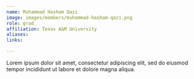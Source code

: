 ```yaml
---
name: Muhammad Hasham Qazi
image: images/members/muhammad-hasham-qazi.png
role: grad
affiliation: Texas A&M University
aliases:
links:

---
```


Lorem ipsum dolor sit amet, consectetur adipiscing elit, sed do eiusmod tempor incididunt ut labore et dolore magna aliqua.
